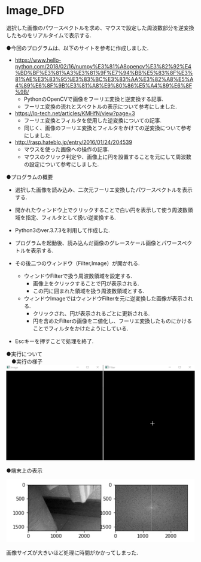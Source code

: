 # Image_DFD
選択した画像のパワースペクトルを求め、マウスで設定した周波数部分を逆変換したものをリアルタイムで表示する.

●今回のプログラムは、以下のサイトを参考に作成しました.  
- https://www.hello-python.com/2018/02/16/numpy%E3%81%A8opencv%E3%82%92%E4%BD%BF%E3%81%A3%E3%81%9F%E7%94%BB%E5%83%8F%E3%81%AE%E3%83%95%E3%83%BC%E3%83%AA%E3%82%A8%E5%A4%89%E6%8F%9B%E3%81%A8%E9%80%86%E5%A4%89%E6%8F%9B/
  - PythonのOpenCVで画像をフーリエ変換と逆変換する記事.
  - フーリエ変換の流れとスペクトルの表示について参考にしました.
- https://lp-tech.net/articles/KMHfN/view?page=3
  - フーリエ変換とフィルタを使用した逆変換についての記事.
  - 同じく、画像のフーリエ変換とフィルタをかけての逆変換について参考にしました.
- http://rasp.hateblo.jp/entry/2016/01/24/204539
  - マウスを使った画像への操作の記事.
  - マウスのクリック判定や、画像上に円を設置することを元にして周波数の設定について参考にしました.

●プログラムの概要
  - 選択した画像を読み込み、二次元フーリエ変換したパワースペクトルを表示する.
  - 開かれたウィンドウ上でクリックすることで白い円を表示して使う周波数領域を指定、フィルタとして扱い逆変換する.
  - Python3のver.3.7.3を利用して作成した.
  
  
  - プログラムを起動後、読み込んだ画像のグレースケール画像とパワースペクトルを表示する.
  - その後二つのウィンドウ（Filter,Image）が開かれる.
    - ウィンドウFilterで扱う周波数領域を設定する.
      - 画像上をクリックすることで円が表示される.
      - この円に囲まれた領域を扱う周波数領域とする.
    - ウィンドウImageではウィンドウFilterを元に逆変換した画像が表示される.
      - クリックされ、円が表示されるごとに更新される.
      - 円を含めたFilterの画像を二値化し、フーリエ変換したものにかけることでフィルタをかけたようにしている.
  - Escキーを押すことで処理を終了.

●実行について  
　●実行の様子  
  ![print](test.gif)
  
  
  ●端末上の表示  

  ![print](result.PNG)


画像サイズが大きいほど処理に時間がかかってしまった.